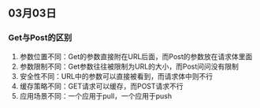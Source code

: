 ## 03月03日
### Get与Post的区别
1. 参数位置不同：Get的参数直接附在URL后面，而Post的参数放在请求体里面
2. 参数限制不同：Get参数往往被限制为URL的大小，而Post问问没有限制
3. 安全性不同：URL中的参数可以直接被看到，而请求体中则不行
4. 缓存策略不同：GET请求可以缓存，而POST请求不行
5. 应用场景不同：一个应用于pull，一个应用于push